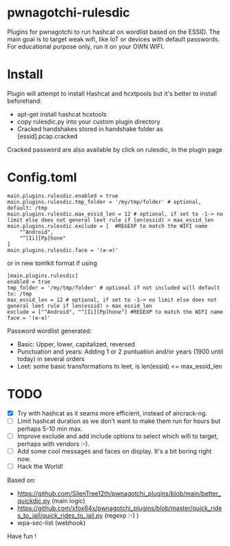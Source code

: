 # pwnagotchi-rulesdic
Plugins for pwnagotchi to run hashcat on wordlist based on the ESSID. The main goal is to target weak wifi, like IoT or devices with default passwords.
For educational purpose only, run it on your OWN WIFI. 

# Install
Plugin will attempt to install Hashcat and hcxtpools but it's better to install beforehand:
- apt-get install hashcat hcxtools
- copy rulesdic.py into your custom plugin directory
- Cracked handshakes stored in handshake folder as [essid].pcap.cracked

Cracked password are also available by click on rulesdic, in the plugin page

# Config.toml
```
main.plugins.rulesdic.enabled = true
main.plugins.rulesdic.tmp_folder = '/my/tmp/folder' # optional, default: /tmp
main.plugins.rulesdic.max_essid_len = 12 # optional, if set to -1-> no limit else does not general leet rule if len(essid) > max_essid_len
main.plugins.rulesdic.exclude = [  #REGEXP to match the WIFI name
	"^Android",
	"^[Ii][Pp]hone"
]
main.plugins.rulesdic.face = '(≡·≡)'
```
or in new tomlkit format if using
```
[main.plugins.rulesdic]
enabled = true
tmp_folder = '/my/tmp/folder' # optional if not included will default to: /tmp
max_essid_len = 12 # optional, if set to -1-> no limit else does not general leet rule if len(essid) > max_essid_len
exclude = ["^Android", "^[Ii][Pp]hone"] #REGEXP to match the WIFI name
face = '(≡·≡)'
```

Password wordlist generated:
- Basic: Upper, lower, capitalized, reversed
- Punctuation and years: Adding 1 or 2 puntuation and/or years (1900 until today) in several orders
- Leet: some basic transformations to leet, is len(essid) <= max_essid_len

# TODO
- [X] Try with hashcat as it seams more efficient, instead of aircrack-ng.
- [ ] Limit hashcat duration as we don't want to make them run for hours but perhaps 5-10 min max.
- [ ] Improve exclude and add include options to select which wifi to target, perhaps with vendors :-).
- [ ] Add some cool messages and faces on display. It's a bit boring right now.
- [ ] Hack the World!
 
Based on:
- https://github.com/SilenTree12th/pwnagotchi_plugins/blob/main/better_quickdic.py (main logic)
- https://github.com/xfox64x/pwnagotchi_plugins/blob/master/quick_rides_to_jail/quick_rides_to_jail.py (regexp :-) )
- wpa-sec-list (webhook)

Have fun !
